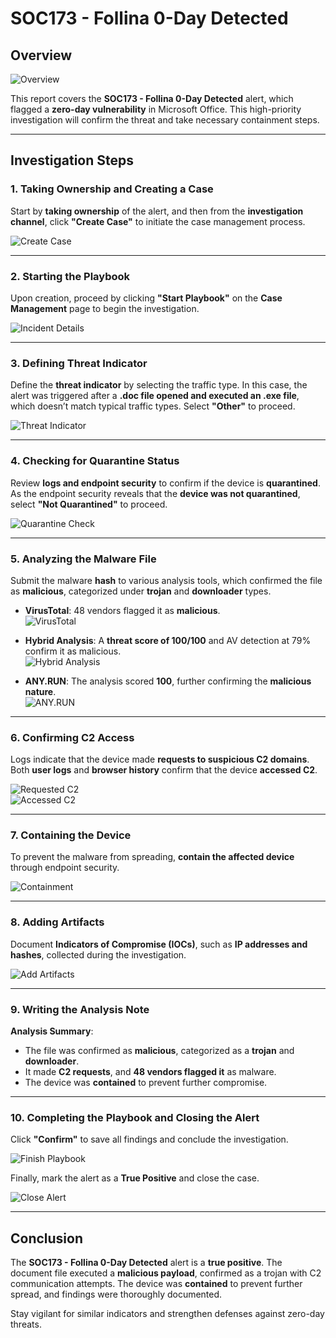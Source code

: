 # SOC173 - Follina 0-Day Detected  

## Overview  

![Overview](https://github.com/user-attachments/assets/38b48952-98e0-42d9-97ba-e2f39f0c2bd8)  

This report covers the **SOC173 - Follina 0-Day Detected** alert, which flagged a **zero-day vulnerability** in Microsoft Office. This high-priority investigation will confirm the threat and take necessary containment steps.  

---

## Investigation Steps  

### 1. **Taking Ownership and Creating a Case**  
Start by **taking ownership** of the alert, and then from the **investigation channel**, click **"Create Case"** to initiate the case management process.  

![Create Case](https://github.com/user-attachments/assets/e39a0b03-e7b2-4cec-81f7-eb3d0d43bbc2)  

---

### 2. **Starting the Playbook**  
Upon creation, proceed by clicking **"Start Playbook"** on the **Case Management** page to begin the investigation.  

![Incident Details](https://github.com/user-attachments/assets/f542c099-caca-406f-811a-17cead176ac4)  

---

### 3. **Defining Threat Indicator**  
Define the **threat indicator** by selecting the traffic type. In this case, the alert was triggered after a **.doc file opened and executed an .exe file**, which doesn’t match typical traffic types. Select **"Other"** to proceed.  

![Threat Indicator](https://github.com/user-attachments/assets/ab868c14-63db-47f7-9393-30c0dc355791)  

---

### 4. **Checking for Quarantine Status**  
Review **logs and endpoint security** to confirm if the device is **quarantined**. As the endpoint security reveals that the **device was not quarantined**, select **"Not Quarantined"** to proceed.  

![Quarantine Check](https://github.com/user-attachments/assets/2e6f1775-91ce-42d6-9a57-705d1ee200e1)  

---

### 5. **Analyzing the Malware File**  
Submit the malware **hash** to various analysis tools, which confirmed the file as **malicious**, categorized under **trojan** and **downloader** types.  

- **VirusTotal**: 48 vendors flagged it as **malicious**.  
![VirusTotal](https://github.com/user-attachments/assets/0ae14781-a8c6-4f32-8298-77b3e53e592e)  

- **Hybrid Analysis**: A **threat score of 100/100** and AV detection at 79% confirm it as malicious.  
![Hybrid Analysis](https://github.com/user-attachments/assets/36efc26c-97a4-4889-9af6-cf980e5dad9d)  

- **ANY.RUN**: The analysis scored **100**, further confirming the **malicious nature**.  
![ANY.RUN](https://github.com/user-attachments/assets/d41d158f-f6ce-4f57-9799-f3dd44b7387b)  

---

### 6. **Confirming C2 Access**  
Logs indicate that the device made **requests to suspicious C2 domains**. Both **user logs** and **browser history** confirm that the device **accessed C2**.  

![Requested C2](https://github.com/user-attachments/assets/a1118083-cc58-44eb-a75f-176254c59db8)  
![Accessed C2](https://github.com/user-attachments/assets/95dc52d7-5da9-40b5-aade-f4e271749e6e)  

---

### 7. **Containing the Device**  
To prevent the malware from spreading, **contain the affected device** through endpoint security.  

![Containment](https://github.com/user-attachments/assets/5a0f304d-90bf-43f4-ba83-38fdfdecb89d)  

---

### 8. **Adding Artifacts**  
Document **Indicators of Compromise (IOCs)**, such as **IP addresses and hashes**, collected during the investigation.  

![Add Artifacts](https://github.com/user-attachments/assets/b84ddd3b-0b8e-4370-bf3c-df80297f95d9)  

---

### 9. **Writing the Analysis Note**  
**Analysis Summary**:  
- The file was confirmed as **malicious**, categorized as a **trojan** and **downloader**.  
- It made **C2 requests**, and **48 vendors flagged it** as malware.  
- The device was **contained** to prevent further compromise.  

---

### 10. **Completing the Playbook and Closing the Alert**  
Click **"Confirm"** to save all findings and conclude the investigation.  

![Finish Playbook](https://github.com/user-attachments/assets/4ad86ffc-d684-49c8-ab1b-13bf2ac708cd)  

Finally, mark the alert as a **True Positive** and close the case.  

![Close Alert](https://github.com/user-attachments/assets/78da7fe4-d405-4782-a6aa-8c7a1f9244ff)  

---

## Conclusion  

The **SOC173 - Follina 0-Day Detected** alert is a **true positive**. The document file executed a **malicious payload**, confirmed as a trojan with C2 communication attempts. The device was **contained** to prevent further spread, and findings were thoroughly documented.  

Stay vigilant for similar indicators and strengthen defenses against zero-day threats.  
